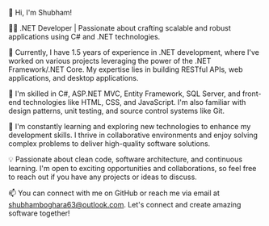 👋 Hi, I'm Shubham!

👨‍💻 .NET Developer | Passionate about crafting scalable and robust applications using C# and .NET technologies.

💼 Currently, I have 1.5 years of experience in .NET development, where I've worked on various projects leveraging the power of the .NET Framework/.NET Core. My expertise lies in building RESTful APIs, web applications, and desktop applications.

🚀 I'm skilled in C#, ASP.NET MVC, Entity Framework, SQL Server, and front-end technologies like HTML, CSS, and JavaScript. I'm also familiar with design patterns, unit testing, and source control systems like Git.

🌱 I'm constantly learning and exploring new technologies to enhance my development skills. I thrive in collaborative environments and enjoy solving complex problems to deliver high-quality software solutions.

💡 Passionate about clean code, software architecture, and continuous learning. I'm open to exciting opportunities and collaborations, so feel free to reach out if you have any projects or ideas to discuss.

📫 You can connect with me on GitHub or reach me via email at shubhamboghara63@outlook.com. Let's connect and create amazing software together!
